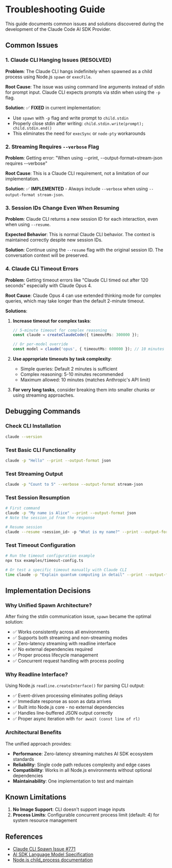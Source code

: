 # Troubleshooting Guide

This guide documents common issues and solutions discovered during the development of the Claude Code AI SDK Provider.

## Common Issues

### 1. Claude CLI Hanging Issues (RESOLVED)

**Problem**: The Claude CLI hangs indefinitely when spawned as a child process using Node.js `spawn` or `execFile`.

**Root Cause**: The issue was using command line arguments instead of stdin for prompt input. Claude CLI expects prompts via stdin when using the `-p` flag.

**Solution**: ✅ **FIXED** in current implementation:
- Use `spawn` with `-p` flag and write prompt to `child.stdin`
- Properly close stdin after writing: `child.stdin.write(prompt); child.stdin.end()`
- This eliminates the need for `execSync` or `node-pty` workarounds

### 2. Streaming Requires `--verbose` Flag

**Problem**: Getting error: "When using --print, --output-format=stream-json requires --verbose"

**Root Cause**: This is a Claude CLI requirement, not a limitation of our implementation.

**Solution**: ✅ **IMPLEMENTED** - Always include `--verbose` when using `--output-format stream-json`.

### 3. Session IDs Change Even When Resuming

**Problem**: Claude CLI returns a new session ID for each interaction, even when using `--resume`.

**Expected Behavior**: This is normal Claude CLI behavior. The context is maintained correctly despite new session IDs.

**Solution**: Continue using the `--resume` flag with the original session ID. The conversation context will be preserved.

### 4. Claude CLI Timeout Errors

**Problem**: Getting timeout errors like "Claude CLI timed out after 120 seconds" especially with Claude Opus 4.

**Root Cause**: Claude Opus 4 can use extended thinking mode for complex queries, which may take longer than the default 2-minute timeout.

**Solutions**:
1. **Increase timeout for complex tasks**:
   ```typescript
   // 5-minute timeout for complex reasoning
   const claude = createClaudeCode({ timeoutMs: 300000 });
   
   // Or per-model override
   const model = claude('opus', { timeoutMs: 600000 }); // 10 minutes
   ```

2. **Use appropriate timeouts by task complexity**:
   - Simple queries: Default 2 minutes is sufficient
   - Complex reasoning: 5-10 minutes recommended
   - Maximum allowed: 10 minutes (matches Anthropic's API limit)

3. **For very long tasks**, consider breaking them into smaller chunks or using streaming approaches.

## Debugging Commands

### Check CLI Installation
```bash
claude --version
```

### Test Basic CLI Functionality
```bash
claude -p "Hello" --print --output-format json
```

### Test Streaming Output
```bash
claude -p "Count to 5" --verbose --output-format stream-json
```

### Test Session Resumption
```bash
# First command
claude -p "My name is Alice" --print --output-format json
# Note the session_id from the response

# Resume session
claude --resume <session_id> -p "What is my name?" --print --output-format json
```

### Test Timeout Configuration
```bash
# Run the timeout configuration example
npx tsx examples/timeout-config.ts

# Or test a specific timeout manually with Claude CLI
time claude -p "Explain quantum computing in detail" --print --output-format json
```

## Implementation Decisions

### Why Unified Spawn Architecture?
After fixing the stdin communication issue, `spawn` became the optimal solution:
- ✅ Works consistently across all environments
- ✅ Supports both streaming and non-streaming modes
- ✅ Zero-latency streaming with readline interface
- ✅ No external dependencies required
- ✅ Proper process lifecycle management
- ✅ Concurrent request handling with process pooling

### Why Readline Interface?
Using Node.js `readline.createInterface()` for parsing CLI output:
- ✅ Event-driven processing eliminates polling delays
- ✅ Immediate response as soon as data arrives
- ✅ Built into Node.js core - no external dependencies
- ✅ Handles line-buffered JSON output correctly
- ✅ Proper async iteration with `for await (const line of rl)`

### Architectural Benefits
The unified approach provides:
- **Performance**: Zero-latency streaming matches AI SDK ecosystem standards
- **Reliability**: Single code path reduces complexity and edge cases
- **Compatibility**: Works in all Node.js environments without optional dependencies
- **Maintainability**: One implementation to test and maintain

## Known Limitations

1. **No Image Support**: CLI doesn't support image inputs
2. **Process Limits**: Configurable concurrent process limit (default: 4) for system resource management

## References

- [Claude CLI Spawn Issue #771](https://github.com/anthropics/claude-code/issues/771)
- [AI SDK Language Model Specification](https://sdk.vercel.ai/docs/reference/language-model-specification)
- [Node.js child_process documentation](https://nodejs.org/api/child_process.html)